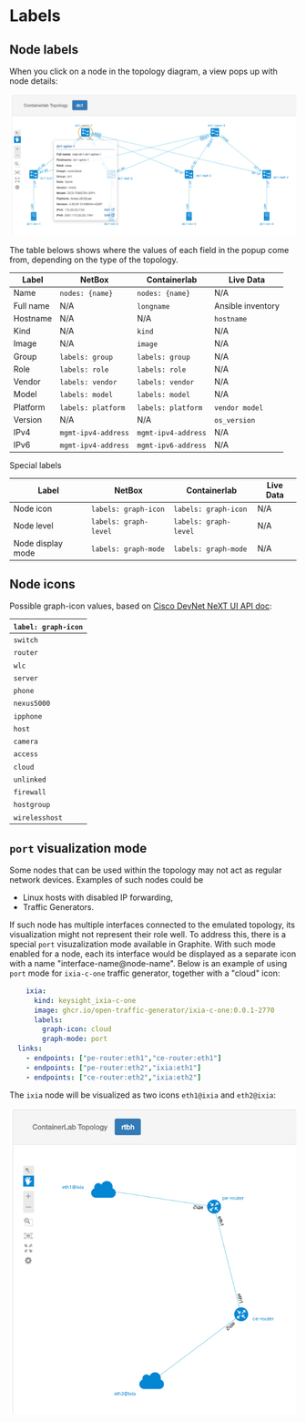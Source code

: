 # Labels

## Node labels

When you click on a node in the topology diagram, a view pops up with node details:

![Node details](../images/labels.clab.png)

The table belows shows where the values of each field in the popup come from, depending on the type of the topology.

| Label      | NetBox                | Containerlab          | Live Data
| -----      | -------------------   | -------------------   | --------
| Name       | `nodes: {name}`       | `nodes: {name}`       | N/A
| Full name  | N/A                   | `longname`            | Ansible inventory
| Hostname   | N/A                   | N/A                   | `hostname`
| Kind       | N/A                   | `kind`                | N/A
| Image      | N/A                   | `image`               | N/A
| Group      | `labels: group`       | `labels: group`       | N/A
| Role       | `labels: role`        | `labels: role`        | N/A
| Vendor     | `labels: vendor`      | `labels: vendor`      | N/A
| Model      | `labels: model`       | `labels: model`       | N/A
| Platform   | `labels: platform`    | `labels: platform`    | `vendor model`
| Version    | N/A                   | N/A                   | `os_version`
| IPv4       | `mgmt-ipv4-address`   | `mgmt-ipv4-address`   | N/A
| IPv6       | `mgmt-ipv4-address`   | `mgmt-ipv6-address`   | N/A

Special labels

| Label      | NetBox                | Containerlab          | Live Data
| -----      | -------------------   | -------------------   | --------
| Node icon  | `labels: graph-icon`  | `labels: graph-icon`  | N/A
| Node level | `labels: graph-level` | `labels: graph-level` | N/A
| Node display mode | `labels: graph-mode` | `labels: graph-mode` | N/A

## Node icons

Possible graph-icon values, based on [Cisco DevNet NeXT UI API doc](https://developer.cisco.com/site/neXt/document/api-reference-manual/files/src_js_graphic_svg_Icons.js/#l11):

| `label: graph-icon`   |
| ------------          |
| `switch`              |
| `router`              |
| `wlc`                 |
| `server`              |
| `phone`               |
| `nexus5000`           |
| `ipphone`             |
| `host`                |
| `camera`              |
| `access`              |
| `cloud`               |
| `unlinked`            |
| `firewall`            |
| `hostgroup`           |
| `wirelesshost`        |

## `port` visualization mode

Some nodes that can be used within the topology may not act as regular network devices. Examples of such nodes could be

  * Linux hosts with disabled IP forwarding,
  * Traffic Generators.

If such node has multiple interfaces connected to the emulated topology, its visualization might not represent their role well. To address this, there is a special `port` visuzalization mode available in Graphite. With such mode enabled for a node, each its interface would be displayed as a separate icon with a name "interface-name@node-name". Below is an example of using `port` mode for `ixia-c-one` traffic generator, together with a "cloud" icon:

```Yaml
    ixia:
      kind: keysight_ixia-c-one
      image: ghcr.io/open-traffic-generator/ixia-c-one:0.0.1-2770
      labels:
        graph-icon: cloud
        graph-mode: port
  links:
    - endpoints: ["pe-router:eth1","ce-router:eth1"]
    - endpoints: ["pe-router:eth2","ixia:eth1"]
    - endpoints: ["ce-router:eth2","ixia:eth2"]
```

The `ixia` node will be visualized as two icons `eth1@ixia` and `eth2@ixia`:

![Ixia-c-one node visualized in port mode](/images/clab-graphite-ixia-ports-cloud.png)
